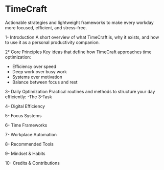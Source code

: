 # TimeCraft
Actionable strategies and lightweight frameworks to make every workday more focused, efficient, and stress-free.

1- Introduction
A short overview of what TimeCraft is, why it exists, and how to use it as a personal productivity companion.

2° Core Principles
Key ideas that define how TimeCraft approaches time optimization:
- Efficiency over speed
- Deep work over busy work
- Systems over motivation
- Balance between focus and rest

3- Daily Optimization
Practical routines and methods to structure your day efficiently:
-The 3-Task


4- Digital Efficiency

5- Focus Systems

6- Time Frameworks

7- Workplace Automation

8- Recommended Tools

9- Mindset & Habits

10- Credits & Contributions
